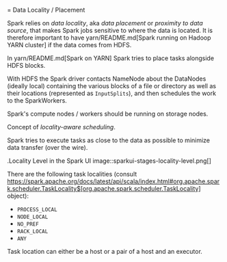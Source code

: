 = Data Locality / Placement

Spark relies on _data locality_, aka _data placement_ or _proximity to data source_, that makes Spark jobs sensitive to where the data is located. It is therefore important to have yarn/README.md[Spark running on Hadoop YARN cluster] if the data comes from HDFS.

In yarn/README.md[Spark on YARN] Spark tries to place tasks alongside HDFS blocks.

With HDFS the Spark driver contacts NameNode about the DataNodes (ideally local) containing the various blocks of a file or directory as well as their locations (represented as `InputSplits`), and then schedules the work to the SparkWorkers.

Spark's compute nodes / workers should be running on storage nodes.

Concept of *locality-aware scheduling*.

Spark tries to execute tasks as close to the data as possible to minimize data transfer (over the wire).

.Locality Level in the Spark UI
image::sparkui-stages-locality-level.png[]

There are the following task localities (consult https://spark.apache.org/docs/latest/api/scala/index.html#org.apache.spark.scheduler.TaskLocality$[org.apache.spark.scheduler.TaskLocality] object):

* `PROCESS_LOCAL`
* `NODE_LOCAL`
* `NO_PREF`
* `RACK_LOCAL`
* `ANY`

Task location can either be a host or a pair of a host and an executor.
